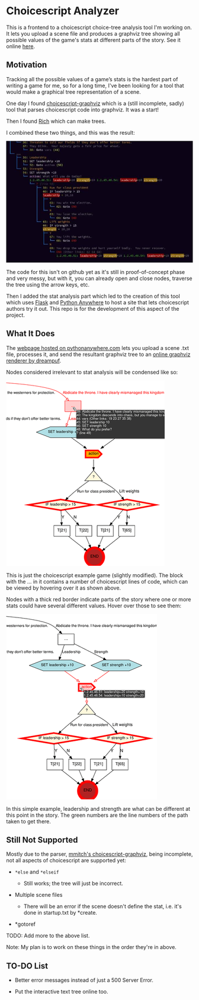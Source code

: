# Choicescript Analyzer

This is a frontend to a choicescript choice-tree analysis tool I'm working on. It lets you upload a scene file and produces a graphviz tree showing all possible values of the game's stats at different parts of the story. See it online [here](https://flurrywinde.pythonanywhere.com).

## Motivation

Tracking all the possible values of a game’s stats is the hardest part of writing a game for me, so for a long time, I've been looking for a tool that would make a graphical tree representation of a scene.

One day I found [choicescript-graphviz](https://github.com/mmitch/choicescript-graphviz) which is a (still incomplete, sadly) tool that parses choicescript code into graphviz. It was a start!

Then I found [Rich](https://github.com/Textualize/rich) which can make trees.

I combined these two things, and this was the result:

<img alt="cstree" src="docs/images/cstree-rich.jpg">

The code for this isn't on github yet as it's still in proof-of-concept phase and very messy, but with it, you can already open and close nodes, traverse the tree using the arrow keys, etc.

Then I added the stat analysis part which led to the creation of this tool which uses [Flask](https://github.com/pallets/flask) and [Python Anywhere](https://pythonanywhere.com) to host a site that lets choicescript authors try it out. This repo is for the development of this aspect of the project.

## What It Does

The [webpage hosted on pythonanywhere.com](https://flurrywinde.pythonanywhere.com) lets you upload a scene .txt file, processes it, and send the resultant graphviz tree to an [online graphviz renderer by dreampuf](https://github.com/dreampuf/GraphvizOnline).

Nodes considered irrelevant to stat analysis will be condensed like so:

<img alt="cstree" src="docs/images/cstree-condensed.png">

This is just the choicescript example game (slightly modified). The block with the … in it contains a number of choicescript lines of code, which can be viewed by hovering over it as shown above.

Nodes with a thick red border indicate parts of the story where one or more stats could have several different values. Hover over those to see them:

<img alt="cstree" src="docs/images/cstree-stats.png">

In this simple example, leadership and strength are what can be different at this point in the story. The green numbers are the line numbers of the path taken to get there.

## Still Not Supported

Mostly due to the parser, [mmitch's choicescript-graphviz](https://github.com/mmitch/choicescript-graphviz), being incomplete, not all aspects of choicescript are supported yet:

- `*else` and `*elseif`

	- Still works; the tree will just be incorrect.

- Multiple scene files

	- There will be an error if the scene doesn't define the stat, i.e. it's done in startup.txt by *create.

- *gotoref

TODO: Add more to the above list.

Note: My plan is to work on these things in the order they're in above.

## TO-DO List

- Better error messages instead of just a 500 Server Error.

- Put the interactive text tree online too.
